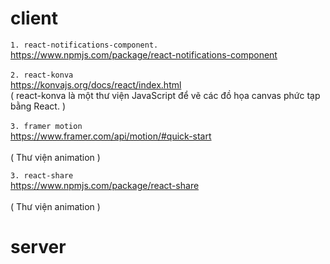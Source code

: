 # client 
`1. react-notifications-component.`<br />
https://www.npmjs.com/package/react-notifications-component <br /><br />
`2. react-konva `<br />
https://konvajs.org/docs/react/index.html<br />
( react-konva là một thư viện JavaScript để vẽ các đồ họa canvas phức tạp bằng React. )<br/><br />
`3. framer motion `<br />
https://www.framer.com/api/motion/#quick-start<br /><br />
( Thư viện animation )<br />

`3. react-share `<br />
https://www.npmjs.com/package/react-share<br /><br />
( Thư viện animation )<br />

# server
